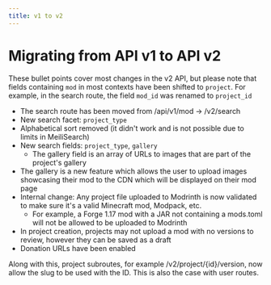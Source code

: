 ```yaml
---
title: v1 to v2
---
```

# Migrating from API v1 to API v2

These bullet points cover most changes in the v2 API, but please note that fields containing `mod` in most contexts have been shifted to `project`. 
For example, in the search route, the field `mod_id` was renamed to `project_id`

- The search route has been moved from /api/v1/mod -> /v2/search
- New search facet: `project_type`
- Alphabetical sort removed (it didn't work and is not possible due to limits in MeiliSearch)
- New search fields: `project_type`, `gallery`
  - The gallery field is an array of URLs to images that are part of the project's gallery
- The gallery is a new feature which allows the user to upload images showcasing their mod to the CDN which will be displayed on their mod page
- Internal change: Any project file uploaded to Modrinth is now validated to make sure it's a valid Minecraft mod, Modpack, etc.
    - For example, a Forge 1.17 mod with a JAR not containing a mods.toml will not be allowed to be uploaded to Modrinth
- In project creation, projects may not upload a mod with no versions to review, however they can be saved as a draft
- Donation URLs have been enabled

Along with this, project subroutes, for example /v2/project/{id}/version, now allow the slug to be used with the ID. 
This is also the case with user routes.
